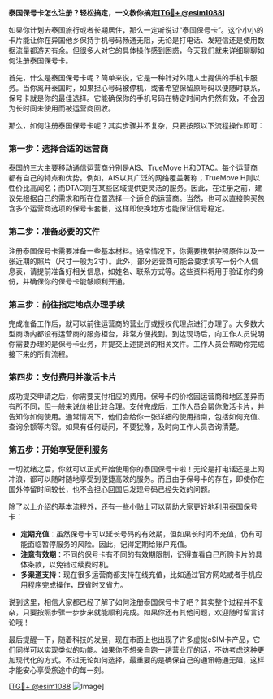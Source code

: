 **泰国保号卡怎么注册？轻松搞定，一文教你搞定[[TG💪+ @esim1088](https://t.me/s/esim1088)]**

如果你计划去泰国旅行或者长期居住，那么一定听说过“泰国保号卡”。这个小小的卡片能让你在异国他乡保持手机号码畅通无阻，无论是打电话、发短信还是使用数据流量都游刃有余。但很多人对它的具体操作感到困惑，今天我们就来详细聊聊如何注册泰国保号卡。

首先，什么是泰国保号卡呢？简单来说，它是一种针对外籍人士提供的手机卡服务。当你离开泰国时，如果担心号码被停机，或者希望保留原号码以便随时联系，保号卡就是你的最佳选择。它能确保你的手机号码在特定时间内仍然有效，不会因为长时间未使用而被运营商回收。

那么，如何注册泰国保号卡呢？其实步骤并不复杂，只要按照以下流程操作即可：

### 第一步：选择合适的运营商

泰国的三大主要移动通信运营商分别是AIS、TrueMove H和DTAC。每个运营商都有自己的特点和优势。例如，AIS以其广泛的网络覆盖著称；TrueMove H则以性价比高闻名；而DTAC则在某些区域提供更灵活的服务。因此，在注册之前，建议先根据自己的需求和所在位置选择一个适合的运营商。当然，也可以直接购买包含多个运营商选项的保号卡套餐，这样即使换地方也能保证信号稳定。

### 第二步：准备必要的文件

注册泰国保号卡需要准备一些基本材料。通常情况下，你需要携带护照原件以及一张近期的照片（尺寸一般为2寸）。此外，部分运营商可能会要求填写一份个人信息表，请提前准备好相关信息，如姓名、联系方式等。这些资料将用于验证你的身份，并确保你的保号卡能够顺利开通。

### 第三步：前往指定地点办理手续

完成准备工作后，就可以前往运营商的营业厅或授权代理点进行办理了。大多数大型商场内都设有运营商的服务柜台，非常方便找到。到达现场后，向工作人员说明你需要办理的是保号卡业务，并提交上述提到的相关文件。工作人员会帮助你完成接下来的所有流程。

### 第四步：支付费用并激活卡片

成功提交申请之后，你需要支付相应的费用。保号卡的价格因运营商和地区差异而有所不同，但一般来说价格比较合理。支付完成后，工作人员会帮你激活卡片，并告知你如何使用。通常情况下，他们会给你一张详细的使用指南，包括如何充值、查询余额等内容。如果有任何疑问，不要犹豫，及时向工作人员咨询清楚。

### 第五步：开始享受便利服务

一切就绪之后，你就可以正式开始使用你的泰国保号卡啦！无论是打电话还是上网冲浪，都可以随时随地享受到便捷高效的服务。而且由于保号卡的存在，即使你在国外停留时间较长，也不会担心回国后发现号码已经失效的问题。

除了以上介绍的基本流程外，还有一些小贴士可以帮助大家更好地利用泰国保号卡：

- **定期充值**：虽然保号卡可以延长号码的有效期，但如果长时间不充值，仍有可能面临暂停服务的风险。因此，记得定期给账户充值。
- **注意有效期**：不同的保号卡有不同的有效期限制，记得查看自己所购卡片的具体条款，以免错过续费时机。
- **多渠道支持**：现在很多运营商都支持在线充值，比如通过官方网站或者手机应用程序完成操作，既省时又省力。

说到这里，相信大家都已经了解了如何注册泰国保号卡了吧？其实整个过程并不复杂，只要按照步骤一步步来就能顺利完成。如果你还有其他问题，欢迎随时留言讨论哦！

最后提醒一下，随着科技的发展，现在市面上也出现了许多虚拟eSIM卡产品，它们同样可以实现类似的功能。如果你不想亲自跑一趟营业厅的话，不妨考虑这种更加现代化的方式。不过无论如何选择，最重要的是确保自己的通讯畅通无阻，这样才能安心享受旅途中的每一刻。

[[TG💪+ @esim1088](https://t.me/s/esim1088) ![Image](https://i.postimg.cc/4NQfJmqS/Snipaste-2025-05-13-00-14-12.png)]